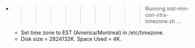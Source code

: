 * >>>>>>>>> Running inst-min-con-xtra-timezone.sh ...
  * Set time zone to EST (America/Montreal) in /etc/timezone.
  * Disk size = 2824132K. Space Used = 4K.
